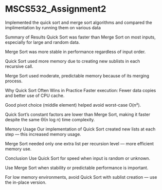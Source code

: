 # MSCS532_Assignment2 
Implemented the quick sort and merge sort algorithms and compared the implimentation by running them on various data

Summary of Results
Quick Sort was faster than Merge Sort on most inputs, especially for large and random data.

Merge Sort was more stable in performance regardless of input order.

Quick Sort used more memory due to creating new sublists in each recursive call.

Merge Sort used moderate, predictable memory because of its merging process.

Why Quick Sort Often Wins in Practice
Faster execution: Fewer data copies and better use of CPU cache.

Good pivot choice (middle element) helped avoid worst-case O(n²).

Quick Sort’s constant factors are lower than Merge Sort, making it faster despite the same Θ(n log n) time complexity.

Memory Usage
Our implementation of Quick Sort created new lists at each step — this increased memory usage.

Merge Sort needed only one extra list per recursion level — more efficient memory use.

Conclusion
Use Quick Sort for speed when input is random or unknown.

Use Merge Sort when stability or predictable performance is important.

For low memory environments, avoid Quick Sort with sublist creation — use the in-place version.